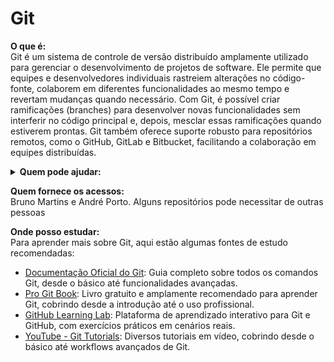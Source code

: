 # Git

**O que é:**\
Git é um sistema de controle de versão distribuído amplamente utilizado para gerenciar o desenvolvimento de projetos de software. Ele permite que equipes e desenvolvedores individuais rastreiem alterações no código-fonte, colaborem em diferentes funcionalidades ao mesmo tempo e revertam mudanças quando necessário. Com Git, é possível criar ramificações (branches) para desenvolver novas funcionalidades sem interferir no código principal e, depois, mesclar essas ramificações quando estiverem prontas. Git também oferece suporte robusto para repositórios remotos, como o GitHub, GitLab e Bitbucket, facilitando a colaboração em equipes distribuídas.

<details>

<summary><strong>Quem pode ajudar:</strong></summary>

![](<../../.gitbook/assets/Levasseur (3).png>)![](<../../.gitbook/assets/Bruno (2).png>)

![](../../.gitbook/assets/Vini.png)

</details>

**Quem fornece os acessos:**\
Bruno Martins e André Porto. Alguns repositórios pode necessitar de outras pessoas

**Onde posso estudar:**\
Para aprender mais sobre Git, aqui estão algumas fontes de estudo recomendadas:

* [Documentação Oficial do Git](https://git-scm.com/doc): Guia completo sobre todos os comandos Git, desde o básico até funcionalidades avançadas.
* [Pro Git Book](https://git-scm.com/book/en/v2): Livro gratuito e amplamente recomendado para aprender Git, cobrindo desde a introdução até o uso profissional.
* [GitHub Learning Lab](https://lab.github.com/): Plataforma de aprendizado interativo para Git e GitHub, com exercícios práticos em cenários reais.
* [YouTube - Git Tutorials](https://www.youtube.com/results?search_query=git+tutorial): Diversos tutoriais em vídeo, cobrindo desde o básico até workflows avançados de Git.

